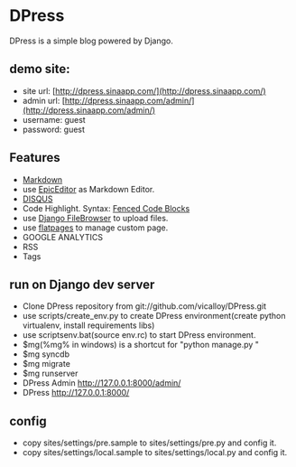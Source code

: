 # DPress

DPress is a simple blog powered by Django.

## demo site:

+ site url: [http://dpress.sinaapp.com/](http://dpress.sinaapp.com/)
+ admin url: [http://dpress.sinaapp.com/admin/](http://dpress.sinaapp.com/admin/)
+ username: guest
+ password: guest

## Features

+ [Markdown](http://daringfireball.net/projects/markdown/)
+ use [EpicEditor](http://epiceditor.com/) as Markdown Editor.
+ [DISQUS](http://disqus.com/)
+ Code Highlight. Syntax: [Fenced Code Blocks](http://packages.python.org/Markdown/extensions/fenced_code_blocks.html)
+ use [Django FileBrowser](https://github.com/sehmaschine/django-filebrowser) to upload files.
+ use [flatpages](https://docs.djangoproject.com/en/dev/ref/contrib/flatpages/) to manage custom page.
+ GOOGLE ANALYTICS
+ RSS
+ Tags

## run on Django dev server

+ Clone DPress repository from git://github.com/vicalloy/DPress.git
+ use scripts/create_env.py to create DPress environment(create python virtualenv, install requirements libs)
+ use scriptsenv.bat(source env.rc) to start DPress environment.
+ $mg(%mg% in windows) is a shortcut for "python manage.py "
+ $mg syncdb
+ $mg migrate
+ $mg runserver
+ DPress Admin http://127.0.0.1:8000/admin/
+ DPress http://127.0.0.1:8000/

## config

+ copy sites/settings/pre.sample to sites/settings/pre.py and config it.
+ copy sites/settings/local.sample to sites/settings/local.py and config it.
